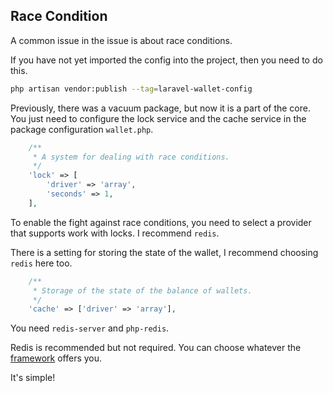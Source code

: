 ## Race Condition

A common issue in the issue is about race conditions.

If you have not yet imported the config into the project, then you need to do this.
```bash
php artisan vendor:publish --tag=laravel-wallet-config
```

Previously, there was a vacuum package, but now it is a part of the core. You just need to configure the lock service and the cache service in the package configuration `wallet.php`.

```php
    /**
     * A system for dealing with race conditions.
     */
    'lock' => [
        'driver' => 'array',
        'seconds' => 1,
    ],
```

To enable the fight against race conditions, you need to select a provider that supports work with locks. I recommend `redis`.

There is a setting for storing the state of the wallet, I recommend choosing `redis` here too.

```php
    /**
     * Storage of the state of the balance of wallets.
     */
    'cache' => ['driver' => 'array'],
```

You need `redis-server` and `php-redis`.

Redis is recommended but not required. You can choose whatever the [framework](https://laravel.com/docs/8.x/cache#introduction) offers you.

It's simple!
